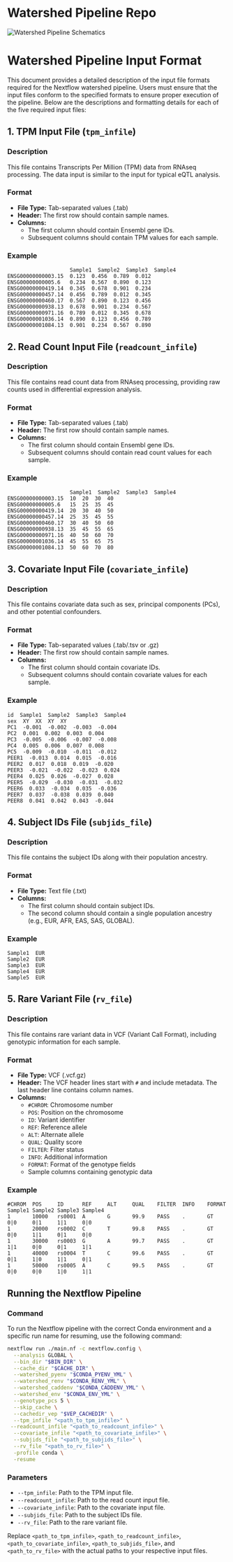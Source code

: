# Watershed Pipeline Repo

![Watershed Pipeline Schematics](images/Watershed_pipeline_schematics.png)

# Watershed Pipeline Input Format

This document provides a detailed description of the input file formats required for the Nextflow watershed pipeline. Users must ensure that the input files conform to the specified formats to ensure proper execution of the pipeline. Below are the descriptions and formatting details for each of the five required input files:

## 1. TPM Input File (`tpm_infile`)

### Description
This file contains Transcripts Per Million (TPM) data from RNAseq processing. The data input is similar to the input for typical eQTL analysis.

### Format
- **File Type:** Tab-separated values (.tab)
- **Header:** The first row should contain sample names.
- **Columns:**
  - The first column should contain Ensembl gene IDs.
  - Subsequent columns should contain TPM values for each sample.

### Example
```
                    Sample1  Sample2  Sample3  Sample4
ENSG00000000003.15  0.123  0.456  0.789  0.012
ENSG00000000005.6   0.234  0.567  0.890  0.123
ENSG00000000419.14  0.345  0.678  0.901  0.234
ENSG00000000457.14  0.456  0.789  0.012  0.345
ENSG00000000460.17  0.567  0.890  0.123  0.456
ENSG00000000938.13  0.678  0.901  0.234  0.567
ENSG00000000971.16  0.789  0.012  0.345  0.678
ENSG00000001036.14  0.890  0.123  0.456  0.789
ENSG00000001084.13  0.901  0.234  0.567  0.890
```

## 2. Read Count Input File (`readcount_infile`)

### Description
This file contains read count data from RNAseq processing, providing raw counts used in differential expression analysis.

### Format
- **File Type:** Tab-separated values (.tab)
- **Header:** The first row should contain sample names.
- **Columns:**
  - The first column should contain Ensembl gene IDs.
  - Subsequent columns should contain read count values for each sample.

### Example
```
                    Sample1  Sample2  Sample3  Sample4
ENSG00000000003.15  10  20  30  40
ENSG00000000005.6   15  25  35  45
ENSG00000000419.14  20  30  40  50
ENSG00000000457.14  25  35  45  55
ENSG00000000460.17  30  40  50  60
ENSG00000000938.13  35  45  55  65
ENSG00000000971.16  40  50  60  70
ENSG00000001036.14  45  55  65  75
ENSG00000001084.13  50  60  70  80
```

## 3. Covariate Input File (`covariate_infile`)

### Description
This file contains covariate data such as sex, principal components (PCs), and other potential confounders.

### Format
- **File Type:** Tab-separated values (.tab/.tsv or .gz)
- **Header:** The first row should contain sample names.
- **Columns:**
  - The first column should contain covariate IDs.
  - Subsequent columns should contain covariate values for each sample.

### Example
```
id  Sample1  Sample2  Sample3  Sample4
sex  XY  XX  XY  XY
PC1  -0.001  -0.002  -0.003  -0.004
PC2  0.001  0.002  0.003  0.004
PC3  -0.005  -0.006  -0.007  -0.008
PC4  0.005  0.006  0.007  0.008
PC5  -0.009  -0.010  -0.011  -0.012
PEER1  -0.013  0.014  0.015  -0.016
PEER2  0.017  0.018  0.019  -0.020
PEER3  -0.021  -0.022  -0.023  0.024
PEER4  0.025  0.026  -0.027  0.028
PEER5  -0.029  -0.030  -0.031  -0.032
PEER6  0.033  -0.034  0.035  -0.036
PEER7  0.037  -0.038  0.039  0.040
PEER8  0.041  0.042  0.043  -0.044
```

## 4. Subject IDs File (`subjids_file`)

### Description
This file contains the subject IDs along with their population ancestry.

### Format
- **File Type:** Text file (.txt)
- **Columns:**
  - The first column should contain subject IDs.
  - The second column should contain a single population ancestry (e.g., EUR, AFR, EAS, SAS, GLOBAL).

### Example
```
Sample1  EUR
Sample2  EUR
Sample3  EUR
Sample4  EUR
Sample5  EUR
```

## 5. Rare Variant File (`rv_file`)

### Description
This file contains rare variant data in VCF (Variant Call Format), including genotypic information for each sample.

### Format
- **File Type:** VCF (.vcf.gz)
- **Header:** The VCF header lines start with `#` and include metadata. The last header line contains column names.
- **Columns:**
  - `#CHROM`: Chromosome number
  - `POS`: Position on the chromosome
  - `ID`: Variant identifier
  - `REF`: Reference allele
  - `ALT`: Alternate allele
  - `QUAL`: Quality score
  - `FILTER`: Filter status
  - `INFO`: Additional information
  - `FORMAT`: Format of the genotype fields
  - Sample columns containing genotypic data

### Example
```
#CHROM  POS     ID      REF     ALT     QUAL    FILTER  INFO    FORMAT  Sample1 Sample2 Sample3 Sample4
1       10000   rs0001  A       G       99.9    PASS    .       GT      0|0     0|1     1|1     0|0
1       20000   rs0002  C       T       99.8    PASS    .       GT      0|0     1|1     0|1     0|0
1       30000   rs0003  G       A       99.7    PASS    .       GT      1|1     0|0     0|1     1|1
1       40000   rs0004  T       C       99.6    PASS    .       GT      0|1     1|0     1|1     0|1
1       50000   rs0005  A       C       99.5    PASS    .       GT      0|0     0|0     1|0     1|1
```

## Running the Nextflow Pipeline

### Command
To run the Nextflow pipeline with the correct Conda environment and a specific run name for resuming, use the following command:

```bash
nextflow run ./main.nf -c nextflow.config \
  --analysis GLOBAL \
  --bin_dir "$BIN_DIR" \
  --cache_dir "$CACHE_DIR" \
  --watershed_pyenv "$CONDA_PYENV_YML" \
  --watershed_renv "$CONDA_RENV_YML" \
  --watershed_caddenv "$CONDA_CADDENV_YML" \
  --watershed_env "$CONDA_ENV_YML" \
  --genotype_pcs 5 \
  --skip_cache \
  --cachedir_vep "$VEP_CACHEDIR" \
  --tpm_infile "<path_to_tpm_infile>" \
 --readcount_infile "<path_to_readcount_infile>" \
  --covariate_infile "<path_to_covariate_infile>" \
  --subjids_file "<path_to_subjids_file>" \
  --rv_file "<path_to_rv_file>" \
  -profile conda \
  -resume
```

### Parameters
- `--tpm_infile`: Path to the TPM input file.
- `--readcount_infile`: Path to the read count input file.
- `--covariate_infile`: Path to the covariate input file.
- `--subjids_file`: Path to the subject IDs file.
- `--rv_file`: Path to the rare variant file.

Replace `<path_to_tpm_infile>`, `<path_to_readcount_infile>`, `<path_to_covariate_infile>`, `<path_to_subjids_file>`, and `<path_to_rv_file>` with the actual paths to your respective input files.
```
